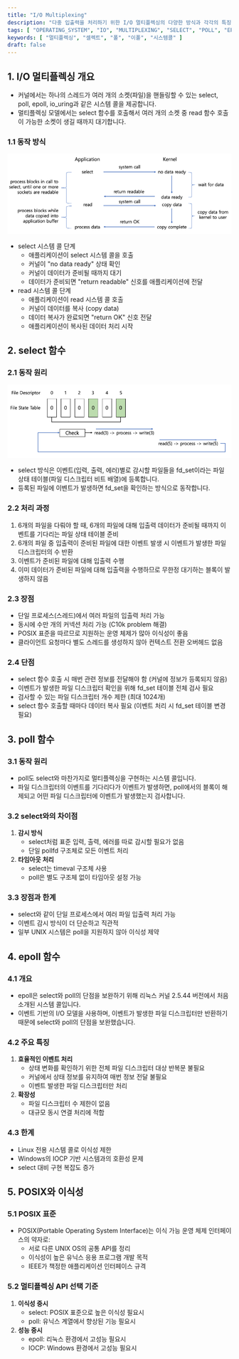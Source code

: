 ```yaml
---
title: "I/O Multiplexing"
description: "다중 입출력을 처리하기 위한 I/O 멀티플렉싱의 다양한 방식과 각각의 특징을 설명합니다."
tags: [ "OPERATING_SYSTEM", "IO", "MULTIPLEXING", "SELECT", "POLL", "EPOLL" ]
keywords: [ "멀티플렉싱", "셀렉트", "폴", "이폴", "시스템콜" ]
draft: false
---
```


## 1. I/O 멀티플렉싱 개요

- 커널에서는 하나의 스레드가 여러 개의 소켓(파일)을 핸들링할 수 있는 select, poll, epoll, io_uring과 같은 시스템 콜을 제공합니다.
- 멀티플렉싱 모델에서는 select 함수를 호출해서 여러 개의 소켓 중 read 함수 호출이 가능한 소켓이 생길 때까지 대기합니다.

### 1.1 동작 방식

![multiplexing-io](images/img_2.png)

- select 시스템 콜 단계
	- 애플리케이션이 select 시스템 콜을 호출
	- 커널이 "no data ready" 상태 확인
	- 커널이 데이터가 준비될 때까지 대기
	- 데이터가 준비되면 "return readable" 신호를 애플리케이션에 전달
- read 시스템 콜 단계
	- 애플리케이션이 read 시스템 콜 호출
	- 커널이 데이터를 복사 (copy data)
	- 데이터 복사가 완료되면 "return OK" 신호 전달
	- 애플리케이션이 복사된 데이터 처리 시작

## 2. select 함수

### 2.1 동작 원리

![select-operation](images/img_3.png)

- select 방식은 이벤트(입력, 출력, 에러)별로 감시할 파일들을 fd_set이라는 파일 상태 테이블(파일 디스크립터 비트 배열)에 등록합니다.
- 등록된 파일에 이벤트가 발생하면 fd_set을 확인하는 방식으로 동작합니다.

### 2.2 처리 과정

1. 6개의 파일을 다뤄야 할 때, 6개의 파일에 대해 입출력 데이터가 준비될 때까지 이벤트를 기다리는 파일 상태 테이블 준비
2. 6개의 파일 중 입출력이 준비된 파일에 대한 이벤트 발생 시 이벤트가 발생한 파일 디스크립터의 수 반환
3. 이벤트가 준비된 파일에 대해 입출력 수행
4. 이미 데이터가 준비된 파일에 대해 입출력을 수행하므로 무한정 대기하는 블록이 발생하지 않음

### 2.3 장점

- 단일 프로세스(스레드)에서 여러 파일의 입출력 처리 가능
- 동시에 수만 개의 커넥션 처리 가능 (C10k problem 해결)
- POSIX 표준을 따르므로 지원하는 운영 체제가 많아 이식성이 좋음
- 클라이언트 요청마다 별도 스레드를 생성하지 않아 컨텍스트 전환 오버헤드 없음

### 2.4 단점

- select 함수 호출 시 매번 관련 정보를 전달해야 함 (커널에 정보가 등록되지 않음)
- 이벤트가 발생한 파일 디스크립터 확인을 위해 fd_set 테이블 전체 검사 필요
- 검사할 수 있는 파일 디스크립터 개수 제한 (최대 1024개)
- select 함수 호출할 때마다 데이터 복사 필요 (이벤트 처리 시 fd_set 테이블 변경 필요)

## 3. poll 함수

### 3.1 동작 원리

- poll도 select와 마찬가지로 멀티플렉싱을 구현하는 시스템 콜입니다.
- 파일 디스크립터의 이벤트를 기다리다가 이벤트가 발생하면, poll에서의 블록이 해제되고 어떤 파일 디스크립터에 이벤트가 발생했는지 검사합니다.

### 3.2 select와의 차이점

1. **감시 방식**
	- select처럼 표준 입력, 출력, 에러를 따로 감시할 필요가 없음
	- 단일 pollfd 구조체로 모든 이벤트 처리
2. **타임아웃 처리**
	- select는 timeval 구조체 사용
	- poll은 별도 구조체 없이 타임아웃 설정 가능

### 3.3 장점과 한계

- select와 같이 단일 프로세스에서 여러 파일 입출력 처리 가능
- 이벤트 감시 방식이 더 단순하고 직관적
- 일부 UNIX 시스템은 poll을 지원하지 않아 이식성 제약

## 4. epoll 함수

### 4.1 개요

- epoll은 select와 poll의 단점을 보완하기 위해 리눅스 커널 2.5.44 버전에서 처음 소개된 시스템 콜입니다.
- 이벤트 기반의 I/O 모델을 사용하며, 이벤트가 발생한 파일 디스크립터만 반환하기 때문에 select와 poll의 단점을 보완했습니다.

### 4.2 주요 특징

1. **효율적인 이벤트 처리**
	- 상태 변화를 확인하기 위한 전체 파일 디스크립터 대상 반복문 불필요
	- 커널에서 상태 정보를 유지하여 매번 정보 전달 불필요
	- 이벤트 발생한 파일 디스크립터만 처리
2. **확장성**
	- 파일 디스크립터 수 제한이 없음
	- 대규모 동시 연결 처리에 적합

### 4.3 한계

- Linux 전용 시스템 콜로 이식성 제한
- Windows의 IOCP 기반 시스템과의 호환성 문제
- select 대비 구현 복잡도 증가

## 5. POSIX와 이식성

### 5.1 POSIX 표준

- POSIX(Portable Operating System Interface)는 이식 가능 운영 체제 인터페이스의 약자로:
	- 서로 다른 UNIX OS의 공통 API를 정리
	- 이식성이 높은 유닉스 응용 프로그램 개발 목적
	- IEEE가 책정한 애플리케이션 인터페이스 규격

### 5.2 멀티플렉싱 API 선택 기준

1. **이식성 중시**
	- select: POSIX 표준으로 높은 이식성 필요시
	- poll: 유닉스 계열에서 향상된 기능 필요시
2. **성능 중시**
	- epoll: 리눅스 환경에서 고성능 필요시
	- IOCP: Windows 환경에서 고성능 필요시